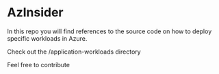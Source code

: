 # AzInsider

In this repo you will find references to the source code on how to deploy specific workloads in Azure. 

Check out the /application-workloads directory

Feel free to contribute
